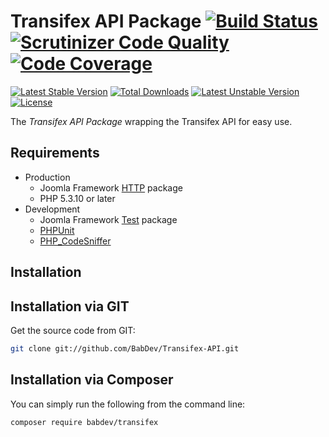 Transifex API Package [![Build Status](https://scrutinizer-ci.com/g/BabDev/Transifex-API/badges/build.png?b=1.x)](https://scrutinizer-ci.com/g/BabDev/Transifex-API/build-status/1.x) [![Scrutinizer Code Quality](https://scrutinizer-ci.com/g/BabDev/Transifex-API/badges/quality-score.png?b=1.x)](https://scrutinizer-ci.com/g/BabDev/Transifex-API/?branch=1.x) [![Code Coverage](https://scrutinizer-ci.com/g/BabDev/Transifex-API/badges/coverage.png?b=1.x)](https://scrutinizer-ci.com/g/BabDev/Transifex-API/?branch=1.x)
===============

[![Latest Stable Version](https://poser.pugx.org/babdev/transifex/v/stable.svg)](https://packagist.org/packages/babdev/transifex) [![Total Downloads](https://poser.pugx.org/babdev/transifex/downloads.svg)](https://packagist.org/packages/babdev/transifex) [![Latest Unstable Version](https://poser.pugx.org/babdev/transifex/v/unstable.svg)](https://packagist.org/packages/babdev/transifex) [![License](https://poser.pugx.org/babdev/transifex/license.svg)](https://packagist.org/packages/babdev/transifex)

The *Transifex API Package* wrapping the Transifex API for easy use.

Requirements
------------

* Production
    * Joomla Framework [HTTP](https://github.com/joomla-framework/http) package
    * PHP 5.3.10 or later
* Development
    * Joomla Framework [Test](https://github.com/joomla-framework-test) package
    * [PHPUnit](http://phpunit.de/)
    * [PHP_CodeSniffer](http://www.squizlabs.com/php-codesniffer)

Installation
------------

## Installation via GIT

Get the source code from GIT:

```sh
git clone git://github.com/BabDev/Transifex-API.git
```

## Installation via Composer

You can simply run the following from the command line:

```sh
composer require babdev/transifex
```
